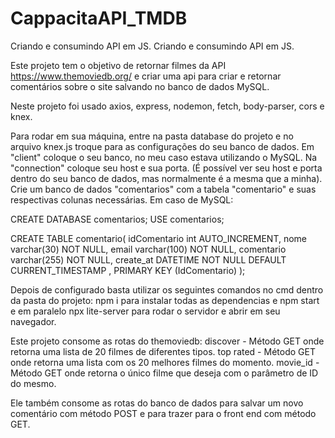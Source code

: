 # CappacitaAPI_TMDB
Criando e consumindo API em JS.
Criando e consumindo API em JS.

Este projeto tem o objetivo de retornar filmes da API https://www.themoviedb.org/ e criar uma api para criar e retornar comentários sobre o site salvando no banco de dados MySQL.

Neste projeto foi usado axios, express, nodemon, fetch, body-parser, cors e knex.

Para rodar em sua máquina, entre na pasta database do projeto e no arquivo knex.js troque para as configurações do seu banco de dados. Em "client" coloque o seu banco, no meu caso estava utilizando o MySQL. Na "connection" coloque seu host e sua porta. (É possível ver seu host e porta dentro do seu banco de dados, mas normalmente é a mesma que a minha). Crie um banco de dados "comentarios" com a tabela "comentario" e suas respectivas colunas necessárias. Em caso de MySQL:

CREATE DATABASE comentarios; USE comentarios;

CREATE TABLE comentario( idComentario int AUTO_INCREMENT, nome varchar(30) NOT NULL, email varchar(100) NOT NULL, comentario varchar(255) NOT NULL, create_at DATETIME NOT NULL DEFAULT CURRENT_TIMESTAMP , PRIMARY KEY (IdComentario) );

Depois de configurado basta utilizar os seguintes comandos no cmd dentro da pasta do projeto: npm i para instalar todas as dependencias e npm start e em paralelo npx lite-server para rodar o servidor e abrir em seu navegador.

Este projeto consome as rotas do themoviedb: discover - Método GET onde retorna uma lista de 20 filmes de diferentes tipos. top rated - Método GET onde retorna uma lista com os 20 melhores filmes do momento. movie_id - Método GET onde retorna o único filme que deseja com o parâmetro de ID do mesmo.

Ele também consome as rotas do banco de dados para salvar um novo comentário com método POST e para trazer para o front end com método GET.
